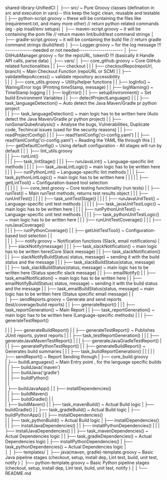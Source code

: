 shared-library-UnifiedCI
│
├── src/                          		~ Pure Groovy classes (defination in src and execution in vars)-- this keep the logic clean, reusable and testable
|	├── python-script.groovy      		~ these will be containing the files like (requirement.txt, and many more other)  // return python related commands (eg - 										 pip insall/env setups)
│   ├── maven-script.groovy       		~ it will be containing the pom file  // return maven lint/build/test command strings
│   ├── gradle-script.groovy      		~ it will be containing the build file  // return gradle command strings (build/test)
│   ├── Logger.groovy     		 	    ~ for the log message !!! --------------needed or not needed----------------------
│   ├── GitHubManager.groovy     		~ for the repoURL, tokenID !!!  (basically it Handle API calls, parse data)
│
├── vars/
│   ├── core_github.groovy      									~ Core GitHub related functionalities
|	|			├──  checkout
|	|			|			├──  checkoutRepo(repoUrl, branch)		~ Main Checkout Function (repoURL or SCM)
|	|			├──	 validateRepoAccess()							~ validate repository accessibility			
|	|
│   ├── core_utils.groovy       						~ Utility/helper functions
|	|			├──	 logInfo()							~ Waring/Error logs (Printing timeStamp, message)
|	|			├──	 logWarning()						~ TimeStamp logging 
|	|			├──	 logError()
|	|			├──	 setupEnvironment() 				~ Set build Environment Variables 
|	|			├──	 detectProjectLanguage() 
|	|			|				├──	 task_languageDetection()	~ Auto detect the Java Maven/Gradle pr python project	
|	|			├──	 task_languageDetection() 			~ main logic has to be written here (Auto detect the Java Maven/Gradle pr python project)
|	|			├──	 runSonarQubeAnalysis() 			~ Analyse the bugs, Vulnerabilities, Duplicate code, Techincal issues (used for the security reasons)
|	|			├──	 readProjectConfig()
|	|			|				├──	 readYamlConfig('ci-config.yaml')
|	|			├──	 readYamlConfig('ci-config.yaml') 	~ Reading the YAML file through this 
|	|			├──	 getDefaultConfig()					~ Using default configuration - All stages will run by default
|	|
│   ├── lint_utils.groovy        						
|	|			├──  runLint()		
|	|			|			├──  task_lintStage()
|	|			|							├──  runJavaLint()							~ Language-specific lint methods
|	|			|							|			├──  task_JavaLintLogic()		~ main logic has to be written here
|	|			|							├──  runPythonLint()						~ Language-specific lint methods
|	|			|										├──  task_pythonLintLogic()		~ main logic has to be written here
|	|			|
|	|			├──	 getLintTool()					~ Configuration-based tool selection	
|	|
|	|
│   ├── core_test.groovy        						~ Core testing functionality (run tests)
|	|			├──	 runTest()							~ Main runTest methods, returns test results object
|	|			|		├──	 runUnitTest()
|	|			|		|		├──  task_unitTestStage()
|	|			|		|					├──  runJavaUnitTest()							~ Language-specific unit test methods
|	|			|		|					|			├──  task_javaUnitTestLogic()		~ main logic has to be written here
|	|			|		|					├──  runPythonUnitTest()						~ Language-specific unit test methods
|	|			|		|								├──  task_pythonUnitTestLogic()		~ main logic has to be written here
|	|			|		├──	 runUnitTestCoverage()
|	|			|						├──	 runJavaCoverage()	
|	|			|						├──	 runPythonCoverage()
|	|			├──	 getUnitTestTool()				~ Configuration-based tool selection
|	|			
|	|
│   ├── notify.groovy          			    						~ Notification functions (Slack, email notifications)
|	|			├──  slackNotify(message)
|	|			|				├──	 task_slackNotification()		~ main logic has to be written here(Core Slack message)
|	|			├──	 task_slackNotification()
|	|			├──	 slackNotifyBuildStatus( status, message) 		~ sending it with the build status and the message
|	|			|				├──	 task_slackBuildStatus(status, message)			
|	|			├──	 task_slackBuildStatus(status, message)			~ main logic has to be written here (Status specific slack message)
|	|			├──	 emailNotify()
|	|							├──	 task_emailNotification()			~ main logic has to be written here
|	|			├──	 emailNotifyBuildStatus( status, message) 		~ sending it with the build status and the message
|	|							├──	 task_emailBuildStatus(status, message)		~ main logic has to be written here (Status specific email message) 
|	|		
│   ├── sendReports.groovy      									~ Generate and send reports (test/coverage/build reports)
|	|			├──  generateReport()
|	|			|				├──	 task_reportGeneration()		~ Main Report
|	|			├──	 task_reportGeneration()						~ main logic has to be written here (Language-specific methods)
|	|			|				├──	 generateTestReport()			

|	|			|				├──	 generateBuildReport()
|	|			├──	 generateTestReport()							~ Publishes JUnit reports, pytest reports
|	|			|				├──	 task_testReportGeneration()
|	|			|									├──	 generateJavaMavenTestReport()
|	|			|									├──	 generateJavaGradleTestReport()
|	|			|									├──	 generatePythonTestReport()
|	|			├──	 generateBuildReport()												~ Generates build summaries	
|	|			|				├──	 task_buildReportGeneration()
|	|			|
|	|			├──	 sendReport()						~ Report Sending through 
|	├──  core_build.groovy 							                                                                                                																			
|				├──	 buildLanguages()									~ Main Entry point , for the language specific builds 
|				|			├──	 buildJava('maven')   
|				|			├──	 buildJava('gradle')    
|				|			├──	 buildPython()    
|				|    		 
|				├──	 buildJavaApp() 
|				|			├──	 installDependencies()  
|				|			├──	 buildMaven()   
|				|			├──	 buildGradle() 
|				|			  
|				├──	 buildMaven()
|				|			├──	 task_mavenBuild()  					~ Actual Build logic 
|				├──	 buildGradle() 
|				|			├──	 task_gradleBuild()    					~ Actual Build logic 
|				├──	 buildPythonApp() 
|				|			├──	 installDependencies()  
|				|			├──	 task_pythonBuild()						~ Actual Build logic 
|				├──	 installDependencies()	
|				|			├──	 installJavaDependencies()
|				|			├──	 installPythonDependencies()
|				|
|				├──	 installJavaDependencies()
|				|			├──	 task_mavenDependencies()				~ Actual Dependencies logic
|				|			├──	 task_gradleDependencies()				~ Actual Dependencies logic
|				├──	 installPythonDependencies()
|							├──	 task_pythonDependencies()				~ Actual Dependencies logic
|	
│
│
├── templates/
│   ├── java(maven, gradle)-template.groovy   	~ Basic Java pipeline stages (checkout, setup, install dep, Lint test, build, unit test, notify )
│   ├── python-template.groovy  				~ Basic Python pipeline stages (checkout, setup, install dep, Lint test, build, unit test, notify )
│
|
└── README.md
